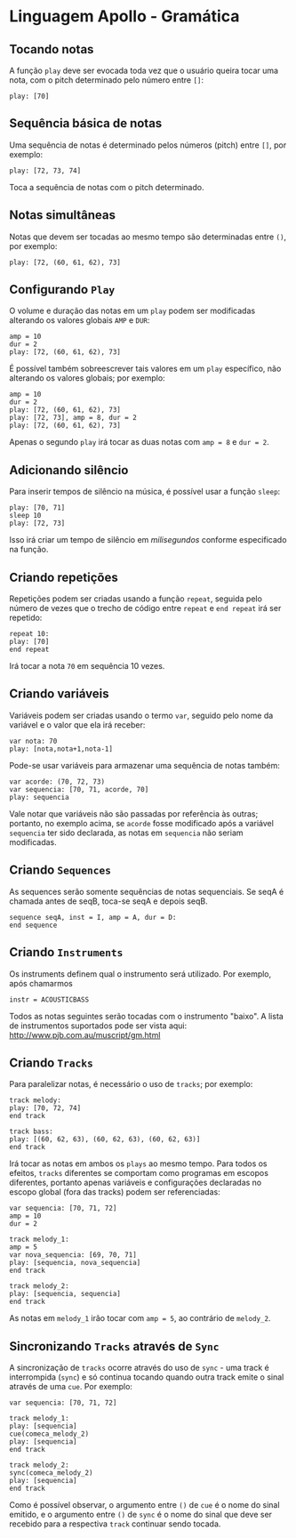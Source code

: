 # Linguagem Apollo - Gramática
## Tocando notas
A função `play` deve ser evocada toda vez que o usuário queira tocar uma nota, com o pitch determinado pelo número entre `[]`:
```
play: [70]
```
## Sequência básica de notas
Uma sequência de notas é determinado pelos números (pitch) entre `[]`, por exemplo:
```
play: [72, 73, 74]
```
Toca a sequência de notas com o pitch determinado.
## Notas simultâneas
Notas que devem ser tocadas ao mesmo tempo são determinadas entre `()`, por exemplo:
```
play: [72, (60, 61, 62), 73]
```
## Configurando `Play`
O volume e duração das notas em um `play` podem ser modificadas alterando os valores globais `AMP` e `DUR`:
```
amp = 10
dur = 2
play: [72, (60, 61, 62), 73]
```
É possível também sobreescrever tais valores em um `play` específico, não alterando os valores globais; por exemplo:
```
amp = 10
dur = 2
play: [72, (60, 61, 62), 73]
play: [72, 73], amp = 8, dur = 2
play: [72, (60, 61, 62), 73]
```
Apenas o segundo `play` irá tocar as duas notas com `amp = 8` e `dur = 2`.

## Adicionando silêncio
Para inserir tempos de silêncio na música, é possível usar a função `sleep`:
```
play: [70, 71]
sleep 10
play: [72, 73]
```

Isso irá criar um tempo de silêncio em *milisegundos* conforme especificado na função.

## Criando repetições
Repetições podem ser criadas usando a função `repeat`, seguida pelo número de vezes que o trecho de código entre `repeat` e `end repeat` irá ser repetido:
```
repeat 10:
play: [70]
end repeat
```
Irá tocar a nota `70` em sequência 10 vezes.

## Criando variáveis
Variáveis podem ser criadas usando o termo `var`, seguido pelo nome da variável e o valor que ela irá receber:
```
var nota: 70
play: [nota,nota+1,nota-1]
```
Pode-se usar variáveis para armazenar uma sequência de notas também:
```
var acorde: (70, 72, 73)
var sequencia: [70, 71, acorde, 70]
play: sequencia
```
Vale notar que variáveis não são passadas por referência às outras; portanto, no exemplo acima, se `acorde` fosse modificado após a variável `sequencia` ter sido declarada, as notas em `sequencia` não seriam modificadas.

## Criando `Sequences`
As sequences serão somente sequências de notas sequenciais. Se seqA é chamada antes de seqB, toca-se seqA e depois seqB.

```
sequence seqA, inst = I, amp = A, dur = D:
end sequence
```

## Criando `Instruments`
Os instruments definem qual o instrumento será utilizado. Por exemplo, após chamarmos

```
instr = ACOUSTICBASS
```

Todos as notas seguintes serão tocadas com o instrumento "baixo". A lista de instrumentos suportados pode ser vista aqui: http://www.pjb.com.au/muscript/gm.html

## Criando `Tracks`
Para paralelizar notas, é necessário o uso de `tracks`; por exemplo:
```
track melody:
play: [70, 72, 74]
end track

track bass:
play: [(60, 62, 63), (60, 62, 63), (60, 62, 63)]
end track
```
Irá tocar as notas em ambos os `plays` ao mesmo tempo. Para todos os efeitos, `tracks` diferentes se comportam como programas em escopos diferentes, portanto apenas variáveis e configurações declaradas no escopo global (fora das tracks) podem ser referenciadas:
```
var sequencia: [70, 71, 72]
amp = 10
dur = 2

track melody_1:
amp = 5
var nova_sequencia: [69, 70, 71]
play: [sequencia, nova_sequencia]
end track

track melody_2:
play: [sequencia, sequencia]
end track
```
As notas em `melody_1` irão tocar com `amp = 5`, ao contrário de `melody_2`.
## Sincronizando `Tracks` através de `Sync`
A sincronização de `tracks` ocorre através do uso de `sync` - uma track é interrompida (`sync`) e só continua tocando quando outra track emite o sinal através de uma `cue`. Por exemplo:
```
var sequencia: [70, 71, 72]

track melody_1:
play: [sequencia]
cue(comeca_melody_2)
play: [sequencia]
end track

track melody_2:
sync(comeca_melody_2)
play: [sequencia]
end track
```

Como é possível observar, o argumento entre `()` de `cue` é o nome do sinal emitido, e o argumento entre `()` de `sync` é o nome do sinal que deve ser recebido para a respectiva `track` continuar sendo tocada.
